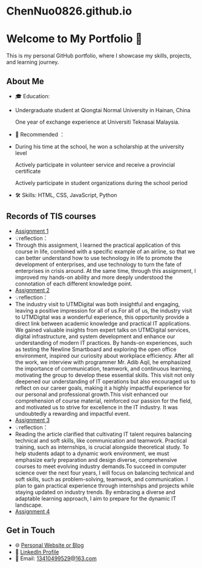 # ChenNuo0826.github.io
# Welcome to My Portfolio 👋

This is my personal GitHub portfolio, where I showcase my skills, projects, and learning journey.

## About Me
- 🎓 Education:
- Undergraduate student at Qiongtai Normal University in Hainan, China

  One year of exchange experience at Universiti Teknasai Malaysia.
- 💼 Recommended ：
- During his time at the school, he won a scholarship at the university level

  Actively participate in volunteer service and receive a provincial certificate

  Actively participate in student organizations during the school period
- 🛠️ Skills: HTML, CSS, JavaScript, Python

## Records of TIS courses
- [Assignment 1](Link)
- 💡reflection：
- Through this assignment, I learned the practical application of this course in life, combined with a specific example of an airline, so that we can better understand how to use technology in life to promote the development of enterprises, and use technology to turn the fate of enterprises in crisis around. At the same time, through this assignment, I improved my hands-on ability and more deeply understood the connotation of each different knowledge point.
- [Assignment 2](Link)
- 💡reflection：
- The industry visit to UTMDigital was both insightful and engaging, leaving a positive impression for all of us.For all of us, the industry visit to UTMDigital was a wonderful experience, this opportunity provide a direct link between academic knowledge and practical IT applications. We gained valuable insights from expert talks on UTMDigital services, digital infrastructure, and system development and enhance our understanding of modern IT practices.  By hands-on experiences, such as testing the Newline Smartboard and exploring the open office environment, inspired our curiosity about workplace efficiency. After all the work, we interview with programmer Mr. Adib Aqil, he emphasized the importance of communication, teamwork, and continuous learning, motivating the group to develop these essential skills. This visit not only deepened our understanding of IT operations but also encouraged us to reflect on our career goals, making it a highly impactful experience for our personal and professional growth.This visit enhanced our comprehension of course material, reinforced our passion for the field, and motivated us to strive for excellence in the IT industry. It was undoubtedly a rewarding and impactful event.
- [Assignment 3](Link)
- 💡reflection：
- Reading the article clarified that cultivating IT talent requires balancing technical and soft skills, like communication and teamwork. Practical training, such as internships, is crucial alongside theoretical study. To help students adapt to a dynamic work environment, we must emphasize early preparation and design diverse, comprehensive courses to meet evolving industry demands.To succeed in computer science over the next four years, I will focus on balancing technical and soft skills, such as problem-solving, teamwork, and communication. I plan to gain practical experience through internships and projects while staying updated on industry trends. By embracing a diverse and adaptable learning approach, I aim to prepare for the dynamic IT landscape.
- [Assignment 4](Link)

## Get in Touch
- 🌐 [Personal Website or Blog](Link)
- 💼 [LinkedIn Profile](Link)
- 📧 Email: 13410499529@163.com
